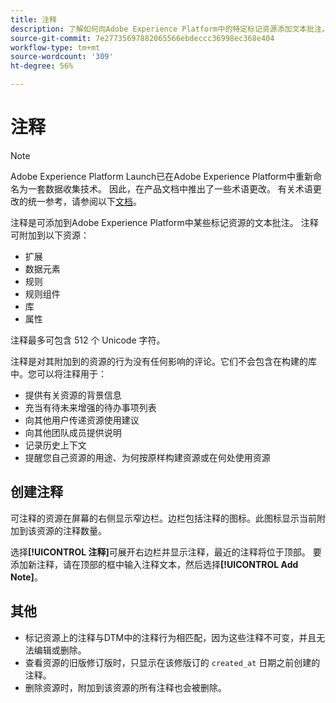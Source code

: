 ```yaml
---
title: 注释
description: 了解如何向Adobe Experience Platform中的特定标记资源添加文本批注。
source-git-commit: 7e27735697882065566ebdeccc36998ec368e404
workflow-type: tm+mt
source-wordcount: '309'
ht-degree: 56%

---
```


# 注释

>[!NOTE]
>
>Adobe Experience Platform Launch已在Adobe Experience Platform中重新命名为一套数据收集技术。 因此，在产品文档中推出了一些术语更改。 有关术语更改的统一参考，请参阅以下[文档](../../term-updates.md)。

注释是可添加到Adobe Experience Platform中某些标记资源的文本批注。 注释可附加到以下资源：

* 扩展
* 数据元素
* 规则
* 规则组件
* 库
* 属性

注释最多可包含 512 个 Unicode 字符。

注释是对其附加到的资源的行为没有任何影响的评论。它们不会包含在构建的库中。您可以将注释用于：

* 提供有关资源的背景信息
* 充当有待未来增强的待办事项列表
* 向其他用户传递资源使用建议
* 向其他团队成员提供说明
* 记录历史上下文
* 提醒您自己资源的用途、为何按原样构建资源或在何处使用资源

## 创建注释

可注释的资源在屏幕的右侧显示窄边栏。边栏包括注释的图标。此图标显示当前附加到该资源的注释数量。

选择&#x200B;**[!UICONTROL 注释]**&#x200B;可展开右边栏并显示注释，最近的注释将位于顶部。  要添加新注释，请在顶部的框中输入注释文本，然后选择&#x200B;**[!UICONTROL Add Note]**。

## 其他

* 标记资源上的注释与DTM中的注释行为相匹配，因为这些注释不可变，并且无法编辑或删除。
* 查看资源的旧版修订版时，只显示在该修版订的 `created_at` 日期之前创建的注释。
* 删除资源时，附加到该资源的所有注释也会被删除。
